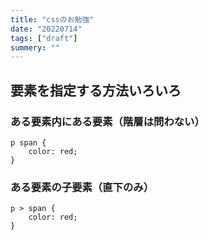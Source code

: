 ```yaml
---
title: "cssのお勉強"
date: "20220714"
tags: ["draft"]
summery: ""
---
```

## 要素を指定する方法いろいろ
### ある要素内にある要素（階層は問わない）
```
p span {
    color: red;
}
```

### ある要素の子要素（直下のみ）
```
p > span {
    color: red;
}
```


